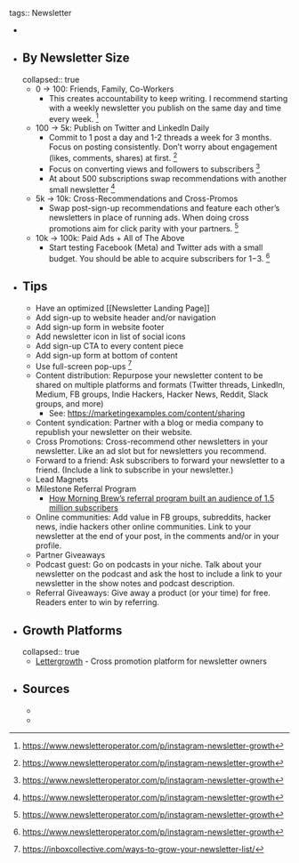 tags:: Newsletter

-
- ## By Newsletter Size
  collapsed:: true
	- 0 → 100: Friends, Family, Co-Workers
		- This creates accountability to keep writing. I recommend starting with a weekly newsletter you publish on the same day and time every week. [^1]
	- 100 → 5k: Publish on Twitter and LinkedIn Daily
		- Commit to 1 post a day and 1-2 threads a week for 3 months. Focus on posting consistently. Don’t worry about engagement (likes, comments, shares) at first. [^1]
		- Focus on converting views and followers to subscribers [^1]
		- At about 500 subscriptions swap recommendations with another small newsletter [^1]
	- 5k → 10k: Cross-Recommendations and Cross-Promos
		- Swap post-sign-up recommendations and feature each other’s newsletters in place of running ads. When doing cross promotions aim for click parity with your partners. [^1]
	- 10k → 100k: Paid Ads + All of The Above
		- Start testing Facebook (Meta) and Twitter ads with a small budget. You should be able to acquire subscribers for $1-$3. [^1]
- ## Tips
	- Have an optimized [[Newsletter Landing Page]]
	- Add sign-up to website header and/or navigation
	- Add sign-up form in website footer
	- Add newsletter icon in list of social icons
	- Add sign-up CTA to every content piece
	- Add sign-up form at bottom of content
	- Use full-screen pop-ups [^2]
	- Content distribution: Repurpose your newsletter content to be shared on multiple platforms and formats (Twitter threads, LinkedIn, Medium, FB groups, Indie Hackers, Hacker News, Reddit, Slack groups, and more)
		- See: https://marketingexamples.com/content/sharing
	- Content syndication: Partner with a blog or media company to republish your newsletter on their website.
	- Cross Promotions: Cross-recommend other newsletters in your newsletter. Like an ad slot but for newsletters you recommend.
	- Forward to a friend: Ask subscribers to forward your newsletter to a friend. (Include a link to subscribe in your newsletter.)
	- Lead Magnets
	- Milestone Referral Program
		- [How Morning Brew’s referral program built an audience of 1.5 million subscribers](https://medium.com/the-mission/how-morning-brews-referral-program-built-an-audience-of-1-5-million-subscribers-3315482c1aa5)
	- Online communities: Add value in FB groups, subreddits, hacker news, indie hackers other online communities. Link to your newsletter at the end of your post, in the comments and/or in your profile.
	- Partner Giveaways
	- Podcast guest: Go on podcasts in your niche. Talk about your newsletter on the podcast and ask the host to include a link to your newsletter in the show notes and podcast description.
	- Referral Giveaways: Give away a product (or your time) for free. Readers enter to win by referring.
- ## Growth Platforms
  collapsed:: true
	- [Lettergrowth](https://lettergrowth.com/) - Cross promotion platform for newsletter owners
- ## Sources
	- [^1]: https://www.newsletteroperator.com/p/instagram-newsletter-growth
	- [^2]: https://inboxcollective.com/ways-to-grow-your-newsletter-list/